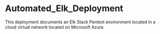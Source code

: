 # Automated_Elk_Deployment

This deployment documents an Elk Stack Pentest environment located in a cloud virtual network located on Microsoft Azure.

